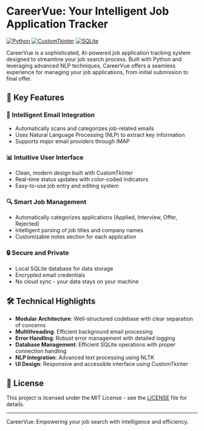 # CareerVue: Your Intelligent Job Application Tracker

[![Python](https://img.shields.io/badge/Python-3.7%2B-blue)](https://www.python.org/downloads/)
[![CustomTkinter](https://img.shields.io/badge/CustomTkinter-5.1.2-orange)](https://github.com/TomSchimansky/CustomTkinter)
[![SQLite](https://img.shields.io/badge/SQLite-3-green)](https://www.sqlite.org/index.html)

CareerVue is a sophisticated, AI-powered job application tracking system designed to streamline your job search process. Built with Python and leveraging advanced NLP techniques, CareerVue offers a seamless experience for managing your job applications, from initial submission to final offer.

## 🌟 Key Features

### 🤖 Intelligent Email Integration
- Automatically scans and categorizes job-related emails
- Uses Natural Language Processing (NLP) to extract key information
- Supports major email providers through IMAP

### 📊 Intuitive User Interface
- Clean, modern design built with CustomTkinter
- Real-time status updates with color-coded indicators
- Easy-to-use job entry and editing system

### 🔍 Smart Job Management
- Automatically categorizes applications (Applied, Interview, Offer, Rejected)
- Intelligent parsing of job titles and company names
- Customizable notes section for each application

### 🔒 Secure and Private
- Local SQLite database for data storage
- Encrypted email credentials
- No cloud sync - your data stays on your machine

## 🛠 Technical Highlights

- **Modular Architecture**: Well-structured codebase with clear separation of concerns
- **Multithreading**: Efficient background email processing
- **Error Handling**: Robust error management with detailed logging
- **Database Management**: Efficient SQLite operations with proper connection handling
- **NLP Integration**: Advanced text processing using NLTK
- **UI Design**: Responsive and accessible interface using CustomTkinter

## 📄 License

This project is licensed under the MIT License - see the [LICENSE](LICENSE) file for details.

---

CareerVue: Empowering your job search with intelligence and efficiency.
